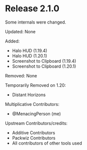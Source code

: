 # Release 2.1.0

Some internals were changed.

Updated:
None

Added:
- Halo HUD (1.19.4)
- Halo HUD (1.20.1)
- Screenshot to Clipboard (1.19.4)
- Screenshot to Clipboard (1.20.1)

Removed:
None

Temporarily Removed on 1.20:
- Distant Horizons


Multiplicative Contributors:
- @MenacingPerson (me)

Upstream Contributors/credits:
- Additive Contributors
- Packwiz Contributors
- All contributors of other tools used

